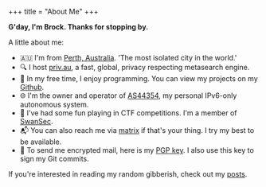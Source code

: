 +++
title = "About Me"
+++

**G'day, I'm Brock. Thanks for stopping by.**

A little about me:

- 🇦🇺 I'm from [Perth, Australia](https://en.wikipedia.org/wiki/Perth). 'The most isolated city in the world.'
- 🔍 I host [priv.au](https://priv.au), a fast, global, privacy respecting metasearch engine.
- 🤖 In my free time, I enjoy programming. You can view my projects on my [Github](https://github.com/vojkovic).
- 🌐 I'm the owner and operator of [AS44354](https://as44354.net), my personal IPv6-only autonomous system.
- 🦢 I've had some fun playing in CTF competitions. I'm a member of [SwanSec](https://ctftime.org/team/267102).
- 📬 You can also reach me via [matrix](https://matrix.to/#/@vojkovic:matrix.org) if that's your thing. I try my best to be available.
- 🔑 To send me encrypted mail, here is my [PGP key](https://keys.openpgp.org/search?q=brockv%40tuta.io). I also use this key to sign my Git commits.

If you're interested in reading my random gibberish, check out my [posts](/posts/).

